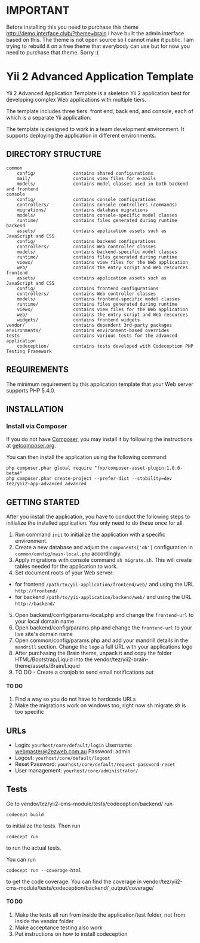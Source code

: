 IMPORTANT
===================================
Before installing this you need to purchase this theme http://demo.interface.club/?theme=brain
I have built the admin interface based on this. The theme is not open source so I cannot make it public.
I am trying to rebuild it on a free theme that everybody can use but for now you need to purchase that theme. Sorry :(


Yii 2 Advanced Application Template
===================================

Yii 2 Advanced Application Template is a skeleton Yii 2 application best for
developing complex Web applications with multiple tiers.

The template includes three tiers: front end, back end, and console, each of which
is a separate Yii application.

The template is designed to work in a team development environment. It supports
deploying the application in different environments.


DIRECTORY STRUCTURE
-------------------

```
common
    config/              contains shared configurations
    mail/                contains view files for e-mails
    models/              contains model classes used in both backend and frontend
console
    config/              contains console configurations
    controllers/         contains console controllers (commands)
    migrations/          contains database migrations
    models/              contains console-specific model classes
    runtime/             contains files generated during runtime
backend
    assets/              contains application assets such as JavaScript and CSS
    config/              contains backend configurations
    controllers/         contains Web controller classes
    models/              contains backend-specific model classes
    runtime/             contains files generated during runtime
    views/               contains view files for the Web application
    web/                 contains the entry script and Web resources
frontend
    assets/              contains application assets such as JavaScript and CSS
    config/              contains frontend configurations
    controllers/         contains Web controller classes
    models/              contains frontend-specific model classes
    runtime/             contains files generated during runtime
    views/               contains view files for the Web application
    web/                 contains the entry script and Web resources
    widgets/             contains frontend widgets
vendor/                  contains dependent 3rd-party packages
environments/            contains environment-based overrides
tests                    contains various tests for the advanced application
    codeception/         contains tests developed with Codeception PHP Testing Framework
```


REQUIREMENTS
------------

The minimum requirement by this application template that your Web server supports PHP 5.4.0.


INSTALLATION
------------

### Install via Composer

If you do not have [Composer](http://getcomposer.org/), you may install it by following the instructions
at [getcomposer.org](http://getcomposer.org/doc/00-intro.md#installation-nix).

You can then install the application using the following command:

~~~
php composer.phar global require "fxp/composer-asset-plugin:1.0.0-beta4"
php composer.phar create-project --prefer-dist --stability=dev tez/yii2-app-advanced advanced
~~~


GETTING STARTED
---------------

After you install the application, you have to conduct the following steps to initialize
the installed application. You only need to do these once for all.

1. Run command `init` to initialize the application with a specific environment.
2. Create a new database and adjust the `components['db']` configuration in `common/config/main-local.php` accordingly.
3. Apply migrations with console command `sh migrate.sh`. This will create tables needed for the application to work.
4. Set document roots of your Web server:
  * for frontend `/path/to/yii-application/frontend/web/` and using the URL `http://frontend/`
  * for backend `/path/to/yii-application/backend/web/` and using the URL `http://backend/`
5. Open backend/config/params-local.php and change the `frontend-url` to your local domain name
6. Open backend/config/params.php and change the `frontend-url` to your live site's domain name
7. Open common/config/params.php and add your mandrill details in the `mandrill` section. Change the `logo` a full URL with your applications logo
8. After purchasing the Brain theme, unpack it and copy the folder HTML/Bootstrap/Liquid into the vendor/tez/yii2-brain-theme/assets/Brain/Liquid
9. TO DO - Create a cronjob to send email notifications out

#### TO DO

1. Find a way so you do not have to hardcode URLs
2. Make the migrations work on windows too, right now sh migrate.sh is too specific

## URLs

* Login: `yourhost/core/default/login`
Username: webmaster@2ezweb.com.au
Password: admin
* Logout: `yourhost/core/default/logout`
* Reset Password: `yourhost/core/default/request-password-reset`
* User management: `yourhost/core/administrator/`

## Tests
Go to vendor/tez/yii2-cms-module/tests/codeception/backend/
run

```codecept build```

to initialize the tests. Then run

```codecept run```

to run the actual tests.

You can run

```codecept run --coverage-html```

to get the code coverage. You can find the coverage in vendor/tez/yii2-cms-module/tests/codeception/backend/_output/coverage/

#### TO DO
1. Make the tests all run from inside the application/test folder, not from inside the vendor folder
2. Make acceptance testing also work
2. Put instructions on how to install codeception